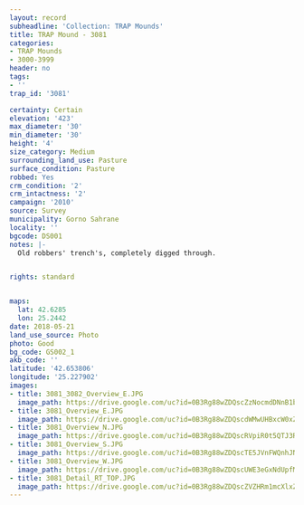 ```yaml
---
layout: record
subheadline: 'Collection: TRAP Mounds'
title: TRAP Mound - 3081
categories:
- TRAP Mounds
- 3000-3999
header: no
tags:
- ''
trap_id: '3081'

certainty: Certain
elevation: '423'
max_diameter: '30'
min_diameter: '30'
height: '4'
size_category: Medium
surrounding_land_use: Pasture
surface_condition: Pasture
robbed: Yes
crm_condition: '2'
crm_intactness: '2'
campaign: '2010'
source: Survey
municipality: Gorno Sahrane
locality: ''
bgcode: DS001
notes: |-
  Old robbers' trench's, completely digged through.


rights: standard


maps:
  lat: 42.6285
  lon: 25.2442
date: 2018-05-21
land_use_source: Photo
photo: Good
bg_code: GS002_1
akb_code: ''
latitude: '42.653806'
longitude: '25.227902'
images:
- title: 3081_3082_Overview_E.JPG
  image_path: https://drive.google.com/uc?id=0B3Rg88wZDQscZzNocmdDNnB1bTQ
- title: 3081_Overview_E.JPG
  image_path: https://drive.google.com/uc?id=0B3Rg88wZDQscdWMwUHBxcW0xZWM
- title: 3081_Overview_N.JPG
  image_path: https://drive.google.com/uc?id=0B3Rg88wZDQscRVpiR0t5QTJ3Rmc
- title: 3081_Overview_S.JPG
  image_path: https://drive.google.com/uc?id=0B3Rg88wZDQscTE5JVnFWQnhJNXc
- title: 3081_Overview_W.JPG
  image_path: https://drive.google.com/uc?id=0B3Rg88wZDQscUWE3eGxNdUpfMmc
- title: 3081_Detail_RT_TOP.JPG
  image_path: https://drive.google.com/uc?id=0B3Rg88wZDQscZVZHRm1mcXlxZEE
---
```

